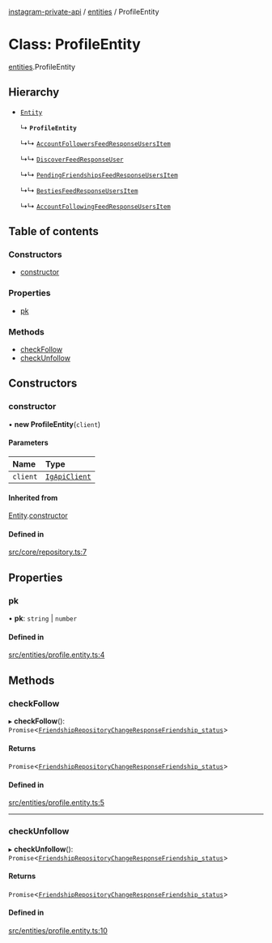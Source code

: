 [instagram-private-api](../../README.md) / [entities](../../modules/entities.md) / ProfileEntity

# Class: ProfileEntity

[entities](../../modules/entities.md).ProfileEntity

## Hierarchy

- [`Entity`](../index/Entity.md)

  ↳ **`ProfileEntity`**

  ↳↳ [`AccountFollowersFeedResponseUsersItem`](../responses/AccountFollowersFeedResponseUsersItem.md)

  ↳↳ [`DiscoverFeedResponseUser`](../responses/DiscoverFeedResponseUser.md)

  ↳↳ [`PendingFriendshipsFeedResponseUsersItem`](../responses/PendingFriendshipsFeedResponseUsersItem.md)

  ↳↳ [`BestiesFeedResponseUsersItem`](../responses/BestiesFeedResponseUsersItem.md)

  ↳↳ [`AccountFollowingFeedResponseUsersItem`](../responses/AccountFollowingFeedResponseUsersItem.md)

## Table of contents

### Constructors

- [constructor](ProfileEntity.md#constructor)

### Properties

- [pk](ProfileEntity.md#pk)

### Methods

- [checkFollow](ProfileEntity.md#checkfollow)
- [checkUnfollow](ProfileEntity.md#checkunfollow)

## Constructors

### constructor

• **new ProfileEntity**(`client`)

#### Parameters

| Name | Type |
| :------ | :------ |
| `client` | [`IgApiClient`](../index/IgApiClient.md) |

#### Inherited from

[Entity](../index/Entity.md).[constructor](../index/Entity.md#constructor)

#### Defined in

[src/core/repository.ts:7](https://github.com/Nerixyz/instagram-private-api/blob/b3351b9/src/core/repository.ts#L7)

## Properties

### pk

• **pk**: `string` \| `number`

#### Defined in

[src/entities/profile.entity.ts:4](https://github.com/Nerixyz/instagram-private-api/blob/b3351b9/src/entities/profile.entity.ts#L4)

## Methods

### checkFollow

▸ **checkFollow**(): `Promise`<[`FriendshipRepositoryChangeResponseFriendship_status`](../../interfaces/responses/FriendshipRepositoryChangeResponseFriendship_status.md)\>

#### Returns

`Promise`<[`FriendshipRepositoryChangeResponseFriendship_status`](../../interfaces/responses/FriendshipRepositoryChangeResponseFriendship_status.md)\>

#### Defined in

[src/entities/profile.entity.ts:5](https://github.com/Nerixyz/instagram-private-api/blob/b3351b9/src/entities/profile.entity.ts#L5)

___

### checkUnfollow

▸ **checkUnfollow**(): `Promise`<[`FriendshipRepositoryChangeResponseFriendship_status`](../../interfaces/responses/FriendshipRepositoryChangeResponseFriendship_status.md)\>

#### Returns

`Promise`<[`FriendshipRepositoryChangeResponseFriendship_status`](../../interfaces/responses/FriendshipRepositoryChangeResponseFriendship_status.md)\>

#### Defined in

[src/entities/profile.entity.ts:10](https://github.com/Nerixyz/instagram-private-api/blob/b3351b9/src/entities/profile.entity.ts#L10)
